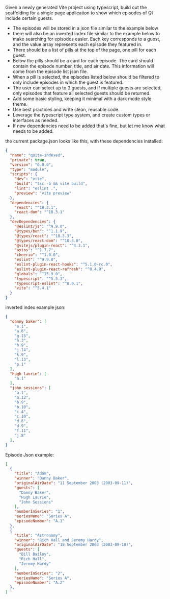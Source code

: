 Given a newly generated Vite project using typescript, build out the
scaffolding for a single page application to show which episodes of QI include
certain guests.

* The episodes will be stored in a json file similar to the example below
* there will also be an inverted index file similar to the example below to
make searching for episodes easier. Each key corresponds to a guest, and the
value array represents each episode they featured in.
* There should be a list of pills at the top of the page, one pill for each
guest.
* Below the pills should be a card for each episode. The card should contain
the episode number, title, and air date. This information will come from the
episode list json file.
* When a pill is selected, the episodes listed below should be filtered to only
include episodes in which the guest is featured.
* The user can select up to 3 guests, and if multiple guests are selected, only
episodes that feature all selected guests should be returned.
* Add some basic styling, keeping it minimal with a dark mode style theme.
* Use best practices and write clean, reusable code.
* Leverage the typescript type system, and create custom types or interfaces as
needed.
* If new dependencies need to be added that's fine, but let me know what needs
to be added.

the current package.json looks like this, with these dependencies installed:
``` json
{
  "name": "quite-indexed",
  "private": true,
  "version": "0.0.0",
  "type": "module",
  "scripts": {
    "dev": "vite",
    "build": "tsc -b && vite build",
    "lint": "eslint .",
    "preview": "vite preview"
  },
  "dependencies": {
    "react": "^18.3.1",
    "react-dom": "^18.3.1"
  },
  "devDependencies": {
    "@eslint/js": "^9.9.0",
    "@types/bun": "^1.1.9",
    "@types/react": "^18.3.3",
    "@types/react-dom": "^18.3.0",
    "@vitejs/plugin-react": "^4.3.1",
    "axios": "^1.7.7",
    "cheerio": "^1.0.0",
    "eslint": "^9.9.0",
    "eslint-plugin-react-hooks": "^5.1.0-rc.0",
    "eslint-plugin-react-refresh": "^0.4.9",
    "globals": "^15.9.0",
    "typescript": "^5.5.3",
    "typescript-eslint": "^8.0.1",
    "vite": "^5.4.1"
  }
}
```

inverted index example json:
``` json
{
  "danny baker": [
    "a.1",
    "a.6",
    "g.15",
    "h.3",
    "h.9",
    "j.14",
    "k.9",
    "l.13",
    "p.1"
  ],
  "hugh laurie": [
    "a.1"
  ],
  "john sessions": [
    "a.1",
    "a.12",
    "b.9",
    "b.10",
    "c.4",
    "c.10",
    "d.6",
    "d.9",
    "f.11",
    "j.8"
  ],
}
```

Episode Json example:
``` json
[
  {
    "title": "Adam",
    "winner": "Danny Baker",
    "originalAirDate": "11 September 2003 (2003-09-11)",
    "guests": [
      "Danny Baker",
      "Hugh Laurie",
      "John Sessions"
    ],
    "numberInSeries": "1",
    "seriesName": "Series A",
    "episodeNumber": "A.1"
  },
  {
    "title": "Astronomy",
    "winner": "Rich Hall and Jeremy Hardy",
    "originalAirDate": "18 September 2003 (2003-09-18)",
    "guests": [
      "Bill Bailey",
      "Rich Hall",
      "Jeremy Hardy"
    ],
    "numberInSeries": "2",
    "seriesName": "Series A",
    "episodeNumber": "A.2"
  },
]
```
